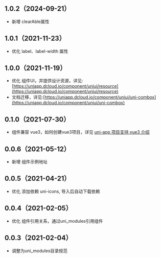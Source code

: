 ## 1.0.2（2024-09-21）
- 新增 clearAble属性
## 1.0.1（2021-11-23）
- 优化 label、label-width 属性
## 1.0.0（2021-11-19）
- 优化 组件UI，并提供设计资源，详见:[https://uniapp.dcloud.io/component/uniui/resource](https://uniapp.dcloud.io/component/uniui/resource)
- 文档迁移，详见:[https://uniapp.dcloud.io/component/uniui/uni-combox](https://uniapp.dcloud.io/component/uniui/uni-combox)
## 0.1.0（2021-07-30）
- 组件兼容 vue3，如何创建vue3项目，详见 [uni-app 项目支持 vue3 介绍](https://ask.dcloud.net.cn/article/37834)
## 0.0.6（2021-05-12）
- 新增 组件示例地址
## 0.0.5（2021-04-21）
- 优化 添加依赖 uni-icons, 导入后自动下载依赖
## 0.0.4（2021-02-05）
- 优化 组件引用关系，通过uni_modules引用组件
## 0.0.3（2021-02-04）
- 调整为uni_modules目录规范
